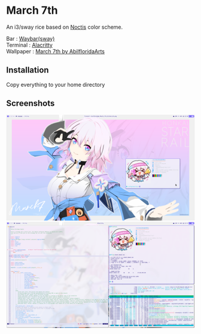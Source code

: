March 7th
========
An i3/sway rice based on [Noctis](https://github.com/liviuschera/noctis/) color scheme. 

Bar : [Waybar(sway)](https://github.com/Alexays/Waybar) \
Terminal : [Alacritty](https://alacritty.org/) \
Wallpaper : [March 7th by AbilfloridaArts](https://www.pixiv.net/en/artworks/96750039)

Installation
------------

Copy everything to your home directory

Screenshots
---
<p align="center">
  <img src="Screenshots/2023-05-07_22:16:16.png" style="width:800px;"/>
  <img src="Screenshots/2023-05-07_22:17:46.png" style="width:800px;"/>
</p>
